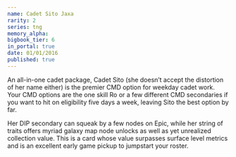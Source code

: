 ```yaml
---
name: Cadet Sito Jaxa
rarity: 2
series: tng
memory_alpha:
bigbook_tier: 6
in_portal: true
date: 01/01/2016
published: true
---
```


An all-in-one cadet package, Cadet Sito (she doesn’t accept the distortion of her name either) is the premier CMD option for weekday cadet work. Your CMD options are the one skill Ro or a few different CMD secondaries if you want to hit on eligibility five days a week, leaving Sito the best option by far.

Her DIP secondary can squeak by a few nodes on Epic, while her string of traits offers myriad galaxy map node unlocks as well as yet unrealized collection value. This is a card whose value surpasses surface level metrics and is an excellent early game pickup to jumpstart your roster.
